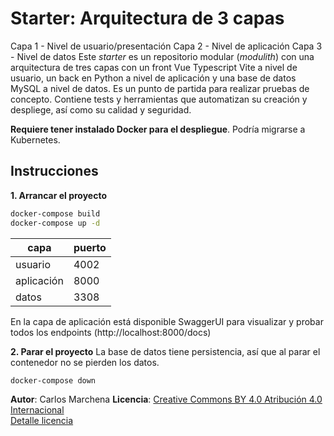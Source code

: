 # Starter: Arquitectura de 3 capas

Capa 1 - Nivel de usuario/presentación
Capa 2 - Nivel de aplicación
Capa 3 - Nivel de datos
Este _starter_ es un repositorio modular (_modulith_) con una arquitectura de tres capas con un front Vue Typescript Vite a nivel de usuario, un back en Python a nivel de aplicación y una base de datos MySQL a nivel de datos. Es un punto de partida para realizar pruebas de concepto. Contiene tests y herramientas que automatizan su creación y despliege, así como su calidad y seguridad.

**Requiere tener instalado Docker para el despliegue**. Podría migrarse a Kubernetes.

## Instrucciones

**1. Arrancar el proyecto**

```bash
docker-compose build
docker-compose up -d

```

| capa       | puerto |
| ---------- | ------ |
| usuario    | 4002   |
| aplicación | 8000   |
| datos      | 3308   |

En la capa de aplicación está disponible SwaggerUI para visualizar y probar todos los endpoints (http://localhost:8000/docs)

**2. Parar el proyecto**
La base de datos tiene persistencia, así que al parar el contenedor no se pierden los datos.

```bash
docker-compose down
```

**Autor**: Carlos Marchena
**Licencia**: [Creative Commons BY 4.0 Atribución 4.0 Internacional](https://creativecommons.org/licenses/by/4.0/deed.en)  
[Detalle licencia](https://creativecommons.org/licenses/by/4.0/legalcode.es)
